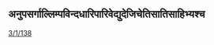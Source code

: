 ## अनुपसर्गाल्लिम्पविन्दधारिपारिवेद्युदेजिचेतिसातिसाहिभ्यश्च 
 [3/1/138](https://ashtadhyayi.com/sutraani/3/1/138)